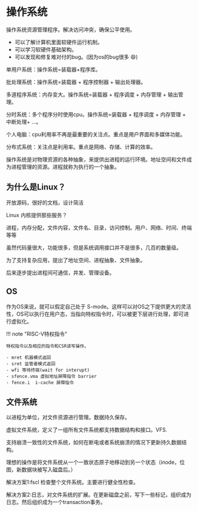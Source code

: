 # 操作系统

操作系统资源管理程序。解决访问冲突，确保公平使用。


- 可以了解计算机里面软硬件运行机制。
- 可以学习软硬件基础架构。
- 可以发现和修复难对付的bug。(因为os的bug很多 😄️)


单用户系统：操作系统=装载器+程序库。

批处理系统：操作系统=装载器 + 程序控制器 + 输出处理器。

多道程序系统：内存变大。操作系统=装载器 + 程序调度 + 内存管理 + 输出管理。

分时系统：多个程序分时使用cpu。操作系统=装载器 + 程序调度 + 内存管理 + 中断处理+ ...。

个人电脑：cpu利用率不再是最重要的关注点。重点是用户界面和多媒体功能。

分布式系统：关注点是利用率。重点是网络、存储、计算的效率。

操作系统是对物理资源的各种抽象，来提供出进程的运行环境。地址空间和文件成为进程管理的资源。进程就称为执行的一个抽象。


## 为什么是Linux？

开放源码，很好的文档，设计简洁

Linux 内核提供那些服务？

进程，内存分配，文件内容，文件名、目录，访问控制。用户、网络、时间、终端等等

虽然代码量很大，功能很多，但是系统调用接口并不是很多，几百的数量级。

为了支持复杂应用，提出了地址空间、进程抽象、文件抽象。

后来逐步提出进程间可通信，并发、管理设备。


## OS

作为OS来说，就可以假定自己处于 S-mode。这样可以对OS之下提供更大的灵活性，OS可以执行在用户态，当指向特权指令时，可以被更下层进行处理，即可进行虚拟化。

!!! note "RISC-V特权指令"

    特权指令以及相应的指令和CSR读写操作。
    
    - mret 机器模式返回
    - sret 监管者模式返回
    - wfi 等待终端(wait for interupt)
    - sfence.vma 虚拟地址屏障指令 barrier
    - fence.i  i-cache 屏障指令

## 文件系统

以进程为单位，对文件资源进行管理。数据持久保存。

虚拟文件系统，定义了一组所有文件系统都支持数据结构和接口。VFS.


支持崩溃一致性的文件系统，如何在断电或者系统崩溃的情况下更新持久数据结构。

理想的操作是将文件系统从一个一致状态原子地移动到另一个状态（inode，位图，新数据块被写入磁盘后。）

解决方案1:fscl 检查整个文件系统。主要进行健全性检查。

解决方案2:日志，对文件系统的扩展。在更新磁盘之前，写下一些标记，组织成为日志。然后组织成为一个transaction事务。






